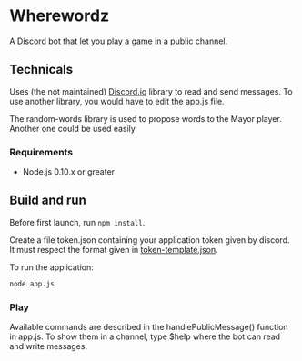 # Wherewordz

A Discord bot that let you play a game in a public channel.

## Technicals

Uses (the not maintained) [Discord.io](https://github.com/izy521/discord.io) library to read and send messages. To use another library, you would have to edit the app.js file.

The random-words library is used to propose words to the Mayor player. Another one could be used easily

### Requirements

+ Node.js 0.10.x or greater

## Build and run

Before first launch, run `npm install`.

Create a file token.json containing your application token given by discord. It must respect the format given in [token-template.json](token-template.json).

To run the application:

```bash
node app.js
```

### Play

Available commands are described in the handlePublicMessage() function in app.js. To show them in a channel, type $help where the bot can read and write messages.
